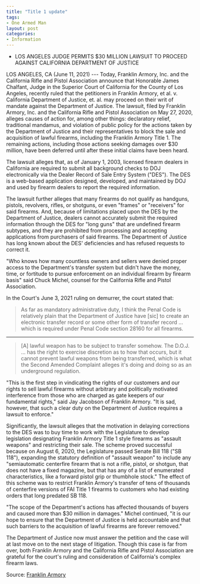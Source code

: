 ```yaml
---
title: "Title 1 update"
tags:
- One Armed Man
layout: post
categories:
- Information
---
```


- LOS ANGELES JUDGE PERMITS $30 MILLION LAWSUIT TO PROCEED AGAINST CALIFORNIA DEPARTMENT OF JUSTICE

LOS ANGELES, CA (June 11, 2021) --- Today, Franklin Armory, Inc. and the California Rifle and Pistol Association announce that Honorable James Chalfant, Judge in the Superior Court of California for the County of Los Angeles, recently ruled that the petitioners in Franklin Armory, et al. v. California Department of Justice, et. al. may proceed on their writ of mandate against the Department of Justice. The lawsuit, filed by Franklin Armory, Inc. and the California Rifle and Pistol Association on May 27, 2020, alleges causes of action for, among other things: declaratory relief, traditional mandamus, and violation of public policy for the actions taken by the Department of Justice and their representatives to block the sale and acquisition of lawful firearms, including the Franklin Armory Title 1. The remaining actions, including those actions seeking damages over $30 million, have been deferred until after these initial claims have been heard.

The lawsuit alleges that, as of January 1, 2003, licensed firearm dealers in California are required to submit all background checks to DOJ electronically via the Dealer Record of Sale Entry System ("DES"). The DES is a web-based application designed, developed, and maintained by DOJ and used by firearm dealers to report the required information.

The lawsuit further alleges that many firearms do not qualify as handguns, pistols, revolvers, rifles, or shotguns, or even "frames" or "receivers" for said firearms. And, because of limitations placed upon the DES by the Department of Justice, dealers cannot accurately submit the required information through the DES for "long guns" that are undefined firearm subtypes, and they are prohibited from processing and accepting applications from purchasers of said firearms. The Department of Justice has long known about the DES' deficiencies and has refused requests to correct it.

"Who knows how many countless owners and sellers were denied proper access to the Department's transfer system but didn't have the money, time, or fortitude to pursue enforcement on an individual firearm by firearm basis" said Chuck Michel, counsel for the California Rifle and Pistol Association.

In the Court's June 3, 2021 ruling on demurrer, the court stated that:

> As far as mandatory administrative duty, I think the Penal Code is relatively plain that the Department of Justice have \[sic\] to create an electronic transfer record or some other form of transfer record ... which is required under Penal Code section 28160 for all firearms.

---

> \[A\] lawful weapon has to be subject to transfer somehow. The D.O.J. ... has the right to exercise discretion as to how that occurs, but it cannot prevent lawful weapons from being transferred, which is what the Second Amended Complaint alleges it's doing and doing so as an underground regulation.

"This is the first step in vindicating the rights of our customers and our rights to sell lawful firearms without arbitrary and politically motivated interference from those who are charged as gate keepers of our fundamental rights," said Jay Jacobson of Franklin Armory. "It is sad, however, that such a clear duty on the Department of Justice requires a lawsuit to enforce."

Significantly, the lawsuit alleges that the motivation in delaying corrections to the DES was to buy time to work with the Legislature to develop legislation designating Franklin Armory Title 1 style firearms as "assault weapons" and restricting their sale. The scheme proved successful because on August 6, 2020, the Legislature passed Senate Bill 118 ("SB 118"), expanding the statutory definition of "assault weapon" to include any "semiautomatic centerfire firearm that is not a rifle, pistol, or shotgun, that does not have a fixed magazine, but that has any of a list of enumerated characteristics, like a forward pistol grip or thumbhole stock." The effect of this scheme was to restrict Franklin Armory's transfer of tens of thousands of centerfire versions of FAI Title 1 firearms to customers who had existing orders that long predated SB 118.

"The scope of the Department's actions has affected thousands of buyers and caused more than $30 million in damages." Michel continued, "it is our hope to ensure that the Department of Justice is held accountable and that such barriers to the acquisition of lawful firearms are forever removed."

The Department of Justice now must answer the petition and the case will at last move on to the next stage of litigation. Though this case is far from over, both Franklin Armory and the California Rifle and Pistol Association are grateful for the court's ruling and consideration of California's complex firearm laws.

Source: [Franklin Armory](https://www.franklinarmory.com)
